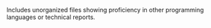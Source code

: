 Includes unorganized files showing proficiency in other programming languages or technical reports.
